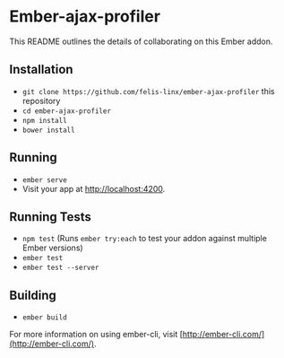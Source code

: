 # Ember-ajax-profiler

This README outlines the details of collaborating on this Ember addon.

## Installation

* `git clone https://github.com/felis-linx/ember-ajax-profiler` this repository
* `cd ember-ajax-profiler`
* `npm install`
* `bower install`

## Running

* `ember serve`
* Visit your app at [http://localhost:4200](http://localhost:4200).

## Running Tests

* `npm test` (Runs `ember try:each` to test your addon against multiple Ember versions)
* `ember test`
* `ember test --server`

## Building

* `ember build`

For more information on using ember-cli, visit [http://ember-cli.com/](http://ember-cli.com/).
